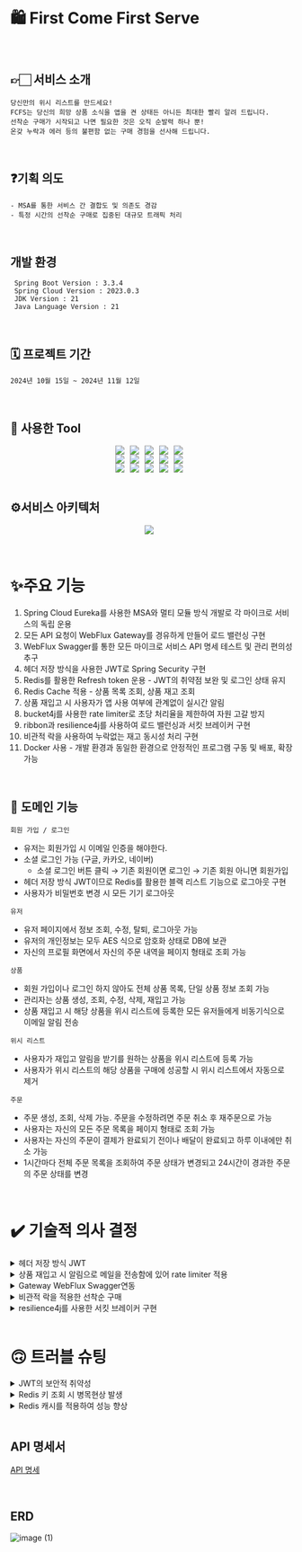 
# 🛍️ First Come First Serve

<br>

## 👉🏻 서비스 소개

    당신만의 위시 리스트를 만드세요!
    FCFS는 당신의 희망 상품 소식을 앱을 켠 상태든 아니든 최대한 빨리 알려 드립니다.
    선착순 구매가 시작되고 나면 필요한 것은 오직 순발력 하나 뿐!
    온갖 누락과 에러 등의 불편함 없는 구매 경험을 선사해 드립니다.

<br>

## ❓기획 의도

    - MSA를 통한 서비스 간 결합도 및 의존도 경감
    - 특정 시간의 선착순 구매로 집중된 대규모 트래픽 처리

<br>

## 개발 환경

     Spring Boot Version : 3.3.4
     Spring Cloud Version : 2023.0.3
     JDK Version : 21
     Java Language Version : 21

<br>

## 🗓️ 프로젝트 기간

    2024년 10월 15일 ~ 2024년 11월 12일

<br>

## 🔧 사용한 Tool

<div style="display: flex; justify-content: center;">
  <img src="https://img.shields.io/badge/Java-007396?&style=flat&logo=Java&logoColor=white" style="margin-right: 10px;">
  <img src="https://img.shields.io/badge/Spring-6DB33F?&style=flat&logo=spring&logoColor=white" style="margin-right: 10px;">
  <img src="https://img.shields.io/badge/Spring Security-6DB33F?&style=flat&logo=spring security&logoColor=white" style="margin-right: 10px;">
  <img src="https://img.shields.io/badge/MSA-D9232E?&style=flat&logo=MSA&logoColor=white" style="margin-right: 10px;">
  <img src="https://img.shields.io/badge/Eureka Gateway-FF4F8B?&style=flat&logo=GateWay&logoColor=white" style="margin-right: 10px;">
</div>

<div style="display: flex; justify-content: center;">
  <img src="https://img.shields.io/badge/Intellijidea-000000?style=flat&logo=intellijidea&logoColor=white" style="margin-right: 10px;">
  <img src="https://img.shields.io/badge/Git-F05032?style=flat&logo=git&logoColor=white" style="margin-right: 10px;">
  <img src="https://img.shields.io/badge/Github-181717?style=flat&logo=github&logoColor=white" style="margin-right: 10px;">
  <img src="https://img.shields.io/badge/Postman-FF6C37?style=flat&logo=postman&logoColor=white" style="margin-right: 10px;">
  <img src="https://img.shields.io/badge/Swagger-85EA2D?style=flat&logo=Swagger&logoColor=white" style="margin-right: 10px;"/>
</div>

<div style="display: flex; justify-content: center;">
  <img src="https://img.shields.io/badge/Redis-DC382D?style=flat&logo=Redis&logoColor=white" style="margin-right: 10px;">
  <img src="https://img.shields.io/badge/MySQL-4479A1?style=flat&logo=mysql&logoColor=white" style="margin-right: 10px;"/>
  <img src="https://img.shields.io/badge/Docker-2496ED?style=flat&logo=Docker&logoColor=white" style="margin-right: 10px;"/>
  <img src="https://img.shields.io/badge/Bucket4j-0052CC?style=flat&logo=bucket4j&logoColor=white" style="margin-right: 10px;">
  <img src="https://img.shields.io/badge/LoadBalancing-8C4FFF?style=flat&logo=Load Balancer&logoColor=white" style="margin-right: 10px;"/>
</div>

<br>
<h2>⚙️서비스 아키텍처</h2>
<p align="center">
  <img src="https://github.com/burger-drop/burger-drop-repo/assets/94231335/6d9e5d0d-3196-4ba6-8464-83a8caf078fa" style="margin-right: 10px;">
</p>


<br>

# ✨주요 기능
1. Spring Cloud Eureka를 사용한 MSA와 멀티 모듈 방식 개발로 각 마이크로 서비스의 독립 운용
2. 모든 API 요청이 WebFlux Gateway를 경유하게 만들어 로드 밸런싱 구현
3. WebFlux Swagger를 통한 모든 마이크로 서비스 API 명세 테스트 및 관리 편의성 추구
4. 헤더 저장 방식을 사용한 JWT로 Spring Security 구현
5. Redis를 활용한 Refresh token 운용 - JWT의 취약점 보완 및 로그인 상태 유지
6. Redis Cache 적용 - 상품 목록 조회, 상품 재고 조회
7. 상품 재입고 시 사용자가 앱 사용 여부에 관계없이 실시간 알림
8. bucket4j를 사용한 rate limiter로 초당 처리율을 제한하여 자원 고갈 방지
9. ribbon과 resilience4j를 사용하여 로드 밸런싱과 서킷 브레이커 구현
10. 비관적 락을 사용하여 누락없는 재고 동시성 처리 구현
11. Docker 사용 - 개발 환경과 동일한 환경으로 안정적인 프로그램 구동 및 배포, 확장 가능

<br>

## 💫 도메인 기능

`회원 가입 / 로그인`
- 유저는 회원가입 시 이메일 인증을 해야한다.
- 소셜 로그인 가능 (구글, 카카오, 네이버)
    - 소셜 로그인 버튼 클릭 → 기존 회원이면 로그인 → 기존 회원 아니면 회원가입
- 헤더 저장 방식 JWT이므로 Redis를 활용한 블랙 리스트 기능으로 로그아웃 구현
- 사용자가 비밀번호 변경 시 모든 기기 로그아웃

`유저`
- 유저 페이지에서 정보 조회, 수정, 탈퇴, 로그아웃 가능
- 유저의 개인정보는 모두 AES 식으로 암호화 상태로 DB에 보관
- 자신의 프로필 화면에서 자신의 주문 내역을 페이지 형태로 조회 가능

`상품`
- 회원 가입이나 로그인 하지 않아도 전체 상품 목록, 단일 상품 정보 조회 가능
- 관리자는 상품 생성, 조회, 수정, 삭제, 재입고 가능
- 상품 재입고 시 해당 상품을 위시 리스트에 등록한 모든 유저들에게 비동기식으로 이메일 알림 전송

`위시 리스트`
- 사용자가 재입고 알림을 받기를 원하는 상품을 위시 리스트에 등록 가능
- 사용자가 위시 리스트의 해당 상품을 구매에 성공할 시 위시 리스트에서 자동으로 제거

`주문`
- 주문 생성, 조회, 삭제 가능. 주문을 수정하려면 주문 취소 후 재주문으로 가능
- 사용자는 자신의 모든 주문 목록을 페이지 형태로 조회 가능
- 사용자는 자신의 주문이 결제가 완료되기 전이나 배달이 완료되고 하루 이내에만 취소 가능
- 1시간마다 전체 주문 목록을 조회하여 주문 상태가 변경되고 24시간이 경과한 주문의 주문 상태를 변경

<br>

# ✔️ 기술적 의사 결정

<details>
<summary>헤더 저장 방식 JWT</summary>
<div markdown="1">

## - 기술의 개념
    - JWT란 JSON 객체에 사용자의 인증 정보를 담아 Spring Security가 적용되어 있는 API를 호출할 때 사용되는 토큰
    - DB에 세션으로 저장하는 방식, 클라이언트의 브라우저 쿠키에 저장하는 방식, 헤더에 저장하는 방식 등이 존재

## - 왜 이 기술을 선택했는지?
    - 현재 Spring Security를 사용하는 대부분의 기업들이 헤더 저장 방식을 사용 중
    - 쿠키에 비해 탈취 가능성이 조금 더 낮고 사용자의 동의를 얻을 필요가 적음
    - 세션의 경우 DB에 저장되기에 속도가 느리고, 사용자가 늘어날수록 DB 비용이 정비례로 증가
    - 토큰 기반으로 다른 로그인 시스템에 접근 및 권한 공유가 가능
    - 쿠키의 경우 최근에는 사용자가 쿠키 저장 방식을 거부할 수 있는 사이트가 늘어나고 있어서 제 기능을 못할 가능성이 존재

## - 기술의 장단점
### - 장점
        - JWT는 인증에 필요한 모든 정보를 담고 있기 때문에 인증을 위한 별도의 저장소가 불필요
        - 세션(Stateful)과 다르게 서버는 무상태(StateLess)성을 유지 가능
        - 데이터의 위변조를 방지하며 확장성이 우수하여 서드 파티와 연동이 용이
        - OAuth의 경우 소셜 계정을 통해서 다른 웹서비스에 로그인 할 수 있으며 모바일에도 적용 가능
### - 단점
        - 쿠키/세션과 다르게 토큰의 길이가 길어, 인증 요청이 많아질수록 네트워크 부하가 심화
        - 쿠키 저장 방식의 경우 쿠키를 삭제하는 방식으로 로그아웃 기능 구현이 가능하나 헤더 저장 방식의 경우 기능 구현 난이도가 상승
        - Payload 자체는 암호화가 되지 않아 중요한 정보는 담을 수 없으며, 탈취당할 시 대처 난이도가 매우 높음
        - 이번 프로젝트의 경우 리프레쉬 토큰을 함께 사용하여 액세스 토큰이 탈취되더라도 문제 없이 동작 가능

</div>
</details>

<details>
<summary>상품 재입고 시 알림으로 메일을 전송함에 있어 rate limiter 적용</summary>
<div markdown="1">

## - 기술의 개념
    - rate limiter 처리율 제한 장치는 클라이언트 또는 서비스가 보내는 트래픽 처리율을 제한하기 위한 장치

## - 왜 이 기술을 선택했는지?
    - guava → 편리하고 접근성이 좋지만, 동시성 처리에 취약하고 분산 시스템에 부적합
    - RateLimitJ → 더 이상 지원 안함. Bucket4j를 사용하도록 공식 문서에 나와 있음
    - Bucket4j → 멀티스레딩 환경에서 확장성이 우수하고 높은 동시성을 지원. 로컬메모리 외에도 JDBC, Redis등과 같은 분산 환경의 DB도 지원
    - Resilience4j → 요청이 임계치를 넘겼을 때 단순히 거부하는 기능뿐만 아니라, 나중에 실행하기 위해 대기열에 저장하는 두 가지 접근방식을 제공
    
### - Bucket4j를 선택하여 구현하기로 결정 → Resilience4j의 경우 이미 Circuit Breaker로 사용하고 있기에 Rate Limiting 까지 사용할 경우 오버 헤드가 생길 가능성이 높다고 판단

## - 기술의 장단점
### - 장점
        - 디도스에 의한 자원 고갈 방지
        - 처리율을 제한함으로써 서버를 많지 않게 두거나, 우선 순위가 높은 API에 더 많은 자원을 할당하는 방식으로 서버 리소스 절감
        - 잘못된 이용 패턴으로 인해 유발된 트래픽을 막아 불필요한 서버 과부하를 방지 가능
### - 단점
        - Bucket4j는 라이브러리 형태로 제공되어 단일 서버에 종속이 필수. 따라서 분산환경에서 사용하기 위해서는 Redis와 같은 별도의 서버 구성 필요
        - 다만 이번 프로젝트의 경우 Bucket을 서버끼리 공유할 필요가 없기에 무의미한 단점이라고 판단

</div>
</details>

<details>
<summary>Gateway WebFlux Swagger연동</summary>
<div markdown="1">

## - 기술의 개념
    - 개발한 Rest API를 편리하게 문서화 해주고, 이를 통해서 관리 및 제 3의 사용자가 편리하게 API를 호출해보고 테스트 할 수 있는 프로젝트

## - 왜 이 기술을 선택했는지?
    - Postman : API의 성공 실패 여부에 대한 모니터링과 여러 환경에서 테스트가 가능하며, 환경 및 문서를 공유하기 위한 다양한 기능들을 제공하여 팀 간의 협업 지원
    - WebMVC Swagger : 각 마이크로 서비스마다 API 명세서를 따로 만들어 구현 난이도는 낮지만, 스케일 아웃 경우를 고려하면 오히려 사용하기 어려운 방법
    - WebFlux Swagger : 구조적이고, 읽기 쉬운 API 문서를 자동으로 생성하고, 문서에 작성된 스펙에 따라 API의 Request와 Response를 더 빠르게 검증 가능
    
### - 완전한 1인 개발이라 팀 간 협업이 불필요했고, 모든 마이크로 서비스들의 통합 API 명세 작성과 테스트의 편의성을 높이고 싶었기에 Swagger를 사용하기로 결정

## - 기술의 장단점
### - 장점
        - 각 마이크로 서비스의 동작과 API 명세를 게이트 웨이에서 통합 관리 가능
        - API 문서가 자동으로 생성되어 개발 비용 감소
        - 모든 마이크로 서비스의 코드의 변경점이 자동으로 적용
        - API 기능 테스트가 편해지고 입력과 결과 예시까지 확인 가능
### - 단점
        - CORS 정책 위반 위험성 상승
        - 일반적인 Webmvc Swagger에 비해 어려운 구현 난이도
        - 각 마이크로 서비스 전체를 실행해야 원하는 기능을 시험 가능

</div>
</details>

<details>
<summary>비관적 락을 적용한 선착순 구매</summary>
<div markdown="1">
    
#### - 기술의 개념
- 비관적 락이란 트랜잭션이 시작될 때 DB에 Shared Lock 또는 Exclusive Lock을 걸고 시작하는 방법

#### - 왜 이 기술을 선택했는지?
- 낙관적 락 : 충돌이 거의 발생하지 않는다고 가정하는 락. DB가 아닌 앱에서 제공하는 버전관리 기능을 통해 구현. 최근 업데이트 과정에서만 락을 점유하기 때문에 락 점유시간을 최소화하여 동시성 처리
- 비관적 락 : 충돌이 자주 발생하는 것을 가정하는 락. DB 단의 Lock을 통해서 동시성을 제어하기 때문에 확실하게 데이터 정합성이 보장. 트랜잭션을 점유하기에 성능이 약간 감소
- Redis 분산 락 : 서버가 여러대인 상황에서 동일한 데이터에 대한 동기화를 보장하기 위해 사용. 트랜잭션 종료 시에 Lock 해제, 세션 관리 등을 수동으로 처리해야 하기 때문에 구현이 복잡
    
### 특정 시간에 선착순 구매를 진행하는 프로젝트 특성 상 비관적 락을 거는 편이 낙관적 락에 비해 성능 상 유리. 분산 락에 비해서도 성능 차이가 거의 없어 비관적 락을 사용하기로 선택

### - 기술의 장단점
#### - 장점
- 가장 높은 수준의 데이터의 일관성과 동시성을 보장
#### - 단점
- 성능 저하
- 데드락 발생 가능성 높음

</div>
</details>

<details>
<summary>resilience4j를 사용한 서킷 브레이커 구현</summary>
<div markdown="1">

## - 기술의 개념
    - 서킷 브레이커는 마이크로서비스 간의 호출 실패를 감지하고 시스템의 전체적인 안정성을 유지하는 패턴
    - 외부 서비스 호출 실패 시 빠른 실패를 통해 장애를 격리하고, 시스템의 다른 부분에 영향을 주지 않도록 처리
    - Resilience4j는 서킷 브레이커 라이브러리로, 서비스 간의 호출 실패를 감지하고 시스템의 안정성을 유지. 다양한 서킷 브레이커 기능을 제공하며, 장애 격리 및 빠른 실패를 통해 복원력 유지

## - 왜 이 기술을 선택했는지?
    - hystrix : 공식 github repository에도 Hystrix는 더이상 개발상태가 아닌 유지보수 상태(maintenance mode)라고 공식적으로 명시
    - 서킷 브레이커 상태 클로즈드, 오픈, 하프-오픈 상태를 통해 호출 실패를 관리
    - Fallback Factory를 통해 호출 실패 시 대체 로직을 제공하여 시스템 안정성 확보
    - 서킷 브레이커 상태를 모니터링하고 관리할 수 있는 다양한 도구 제공

</div>
</details>

<br>

# 🙃 트러블 슈팅

<details>
<summary>JWT의 보안적 취약성</summary>
<div markdown="1">       

- 만료 기한이 짧은 엑세스 토큰과 만료 기한이 긴 리프레시 토큰을 사용
- 리프레시 토큰은 영구적으로 보관할 필요가 없으니 속도가 빠른 레디스를 저장소로 사용
- 리프레시 토큰까지 탈취 되었을 때를 대비하여 강제종료 API 마련

</div>
</details>

<details>
<summary>Redis 키 조회 시 병목현상 발생</summary>
<div markdown="1">       

- Redis는 단일 쓰레드 아키텍쳐이기에 처리가 오래 걸리는 명령을 요청할 경우 그 동작이 마무리 될 때가지 다른 요청을 멈춰두게 되어 병목현상이 발생하게 된다. 특히나 keys, flushall 등의 명령어는 테스트나 소량의 데이터 환경에서는 괜찮지만 점차 데이터를 쌓아가는 환경에서는 운영에 차질을 빚을 정도로 속도가 느려지는 문제가 있다.
- keys 명령어를 scan으로 대체하여 병목 현상을 최소화.

</div>
</details>

<details>
<summary>Redis 캐시를 적용하여 성능 향상</summary>
<div markdown="1">       

- FCFS 주문 사이트에서 가장 중요도가 높으면서 조회 빈도도 높은 메인 페이지 상품 목록 조회에 Redis Cache를 적용하여 성능을 향상
- 처음 조회할 때는 650ms 이상이 소요되었지만, 캐시를 적용하고 나서는 평균적으로 60ms 대를 기록하여 약 10배에 가까운 성능 향상

</div>
</details>

<br>

## API 명세서
[API 명세](https://www.notion.so/API-ca5b9b8b15bd447d938655eeba8844e6?pvs=21)

<br>

## ERD

![image (1)](https://github.com/user-attachments/assets/b203ab92-371c-4274-9bd1-7b9b8f74bb37)

<br>
